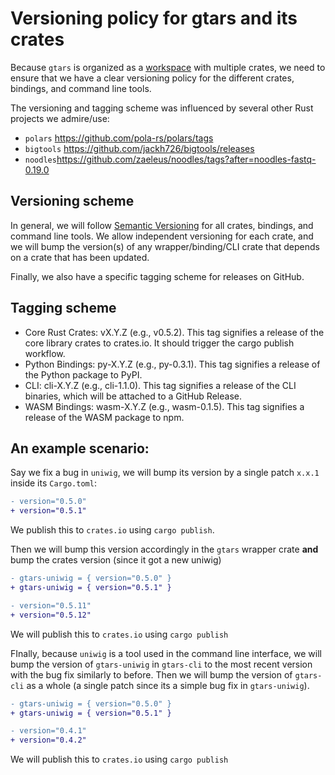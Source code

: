 # Versioning policy for gtars and its crates
Because `gtars` is organized as a [workspace](https://doc.rust-lang.org/book/ch14-03-cargo-workspaces.html) with multiple crates, we need to ensure that we have a clear versioning policy for the different crates, bindings, and command line tools.

The versioning and tagging scheme was influenced by several other Rust projects we admire/use:
- `polars` https://github.com/pola-rs/polars/tags
- `bigtools` https://github.com/jackh726/bigtools/releases
- `noodles`https://github.com/zaeleus/noodles/tags?after=noodles-fastq-0.19.0

## Versioning scheme
In general, we will follow [Semantic Versioning](https://semver.org/) for all crates, bindings, and command line tools. We allow independent versioning for each crate, and we will bump the version(s) of any wrapper/binding/CLI crate that depends on a crate that has been updated.

Finally, we also have a specific tagging scheme for releases on GitHub.

## Tagging scheme
- Core Rust Crates: vX.Y.Z (e.g., v0.5.2). This tag signifies a release of the core library crates to crates.io. It should trigger the cargo publish workflow.
- Python Bindings: py-X.Y.Z (e.g., py-0.3.1). This tag signifies a release of the Python package to PyPI.
- CLI: cli-X.Y.Z (e.g., cli-1.1.0). This tag signifies a release of the CLI binaries, which will be attached to a GitHub Release.
- WASM Bindings: wasm-X.Y.Z (e.g., wasm-0.1.5). This tag signifies a release of the WASM package to npm.

## An example scenario:

Say we fix a bug in `uniwig`, we will bump its version by a single patch `x.x.1` inside its `Cargo.toml`:
```diff
- version="0.5.0"
+ version="0.5.1"
```
We publish this to `crates.io` using `cargo publish`.

Then we will bump this version accordingly in the `gtars` wrapper crate **and** bump the crates version (since it got a new uniwig)
```diff
- gtars-uniwig = { version="0.5.0" }
+ gtars-uniwig = { version="0.5.1" }
```
```diff
- version="0.5.11"
+ version="0.5.12"
```
We will publish this to `crates.io` using `cargo publish`

FInally, because `uniwig` is a tool used in the command line interface, we will bump the version of `gtars-uniwig` in `gtars-cli` to the most recent version with the bug fix similarly to before. Then we will bump the version of `gtars-cli` as a whole (a single patch since its a simple bug fix in `gtars-uniwig`).
```diff
- gtars-uniwig = { version="0.5.0" }
+ gtars-uniwig = { version="0.5.1" }
```
```diff
- version="0.4.1"
+ version="0.4.2"
```
We will publish this to `crates.io` using `cargo publish`